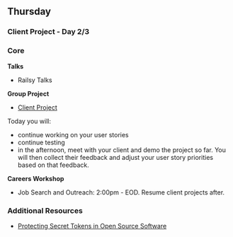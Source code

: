 ## Thursday
### Client Project - Day 2/3

### Core

**Talks**

- Railsy Talks

**Group Project**

- [Client Project](../../../../client-project-challenge)

Today you will:

- continue working on your user stories
- continue testing
- in the afternoon, meet with your client and demo the project so far. You will then collect their feedback and adjust your user story priorities based on that feedback.

**Careers Workshop**

- Job Search and Outreach: 2:00pm - EOD. Resume client projects after.

### Additional Resources

- [Protecting Secret Tokens in Open Source Software](https://github.com/devbootcamp/reference/wiki/Open-Source-Secrets)
